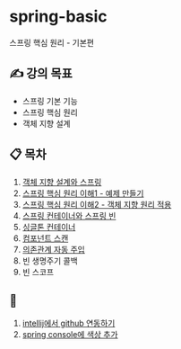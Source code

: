 # spring-basic
스프링 핵심 원리 - 기본편


## ✍️ 강의 목표
- 스프링 기본 기능
- 스프링 핵심 원리
- 객체 지향 설계

## 📋 목차
1. [객체 지향 설계와 스프링](https://github.com/muyaaho/spring-basic/blob/main/docs/01%20%EA%B0%9D%EC%B2%B4%20%EC%A7%80%ED%96%A5%20%EC%84%A4%EA%B3%84%EC%99%80%20%EC%8A%A4%ED%94%84%EB%A7%81.md)
2. [스프링 핵심 원리 이해1 - 예제 만들기](https://github.com/muyaaho/spring-basic/blob/main/docs/02%20%EC%8A%A4%ED%94%84%EB%A7%81%20%ED%95%B5%EC%8B%AC%20%EC%9B%90%EB%A6%AC%20%EC%9D%B4%ED%95%B41%20-%20%EC%98%88%EC%A0%9C%20%EB%A7%8C%EB%93%A4%EA%B8%B0.md)
3. [스프링 핵심 원리 이해2 - 객체 지향 원리 적용](https://github.com/muyaaho/spring-basic/blob/main/docs/03%20%EC%8A%A4%ED%94%84%EB%A7%81%20%ED%95%B5%EC%8B%AC%20%EC%9B%90%EB%A6%AC%20%EC%9D%B4%ED%95%B42%20-%20%EA%B0%9D%EC%B2%B4%20%EC%A7%80%ED%96%A5%20%EC%9B%90%EB%A6%AC%20%EC%A0%81%EC%9A%A9.md)
4. [스프링 컨테이너와 스프링 빈](https://github.com/muyaaho/spring-basic/blob/main/docs/04%20%EC%8A%A4%ED%94%84%EB%A7%81%20%EC%BB%A8%ED%85%8C%EC%9D%B4%EB%84%88%EC%99%80%20%EC%8A%A4%ED%94%84%EB%A7%81%20%EB%B9%88.md)
5. [싱글톤 컨테이너](https://github.com/muyaaho/spring-basic/blob/main/docs/05%20%EC%8B%B1%EA%B8%80%ED%86%A4%20%EC%BB%A8%ED%85%8C%EC%9D%B4%EB%84%88.md)
6. [컴포넌트 스캔](https://github.com/muyaaho/spring-basic/blob/main/docs/06%20%EC%BB%B4%ED%8F%AC%EB%84%8C%ED%8A%B8%20%EC%8A%A4%EC%BA%94.md)
7. [의존관계 자동 주입](https://github.com/muyaaho/spring-basic/blob/main/docs/07%20%EC%9D%98%EC%A1%B4%EA%B4%80%EA%B3%84%20%EC%9E%90%EB%8F%99%20%EC%A3%BC%EC%9E%85.md)
8. 빈 생명주기 콜백
9. 빈 스코프


## 🐛
1. [intellij에서 github 연동하기](https://github.com/muyaaho/spring-basic/blob/main/docs/Intellij%EC%97%90%EC%84%9C%20github%20%EC%97%B0%EB%8F%99%ED%95%98%EA%B8%B0.md)
2. [spring console에 색상 추가](https://github.com/muyaaho/spring-basic/blob/main/docs/spring%20console%EC%97%90%20%EC%83%89%EC%83%81%20%EC%B6%94%EA%B0%80.md)
